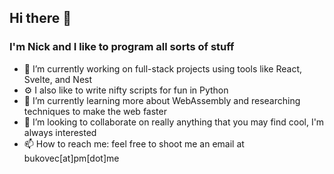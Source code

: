 ## Hi there 👋
### I'm Nick and I like to program all sorts of stuff

- 🔭 I’m currently working on full-stack projects using tools like React, Svelte, and Nest
- ⚙️ I also like to write nifty scripts for fun in Python
- 🌱 I’m currently learning more about WebAssembly and researching techniques to make the web faster
- 👯 I’m looking to collaborate on really anything that you may find cool, I'm always interested
- 📫 How to reach me: feel free to shoot me an email at bukovec[at]pm[dot]me
